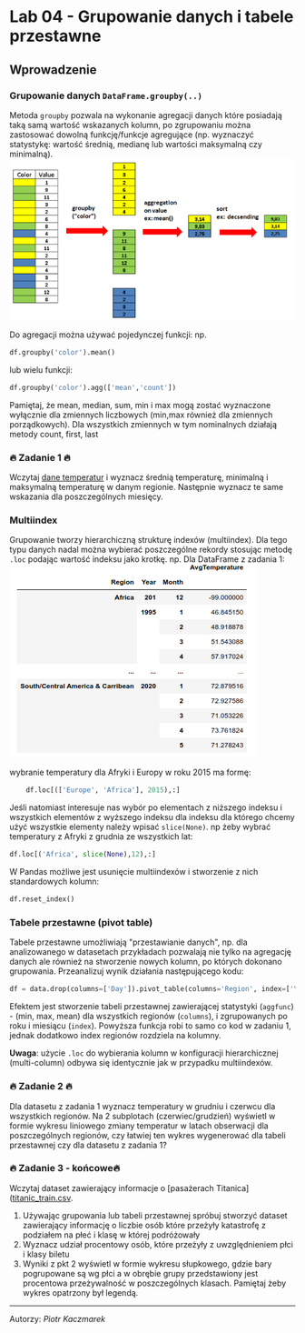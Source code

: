 # Lab 04 - Grupowanie danych i tabele przestawne

## Wprowadzenie
### Grupowanie danych `DataFrame.groupby(..)`
Metoda `groupby` pozwala na wykonanie agregacji danych które posiadają taką samą wartość wskazanych kolumn, po zgrupowaniu można zastosować dowolną funkcję/funkcje agregujące (np. wyznaczyć statystykę: wartość średnią, medianę lub wartości maksymalną czy minimalną).
!['groupby'](_resources/lab_04a/groupby.png)

Do agregacji można używać pojedynczej funkcji:
np.
``` python
df.groupby('color').mean()
```
lub wielu funkcji:
``` python
df.groupby('color').agg(['mean','count'])
```
Pamiętaj, że mean, median, sum, min i max mogą zostać wyznaczone  wyłącznie dla zmiennych liczbowych (min,max również dla zmiennych porządkowych).
Dla wszystkich zmiennych w tym nominalnych działają metody count, first, last

### 🔥 Zadanie 1 🔥 

Wczytaj [dane temperatur](https://chmura.put.poznan.pl/s/WuUUiklnK9CHnU0) i wyznacz średnią temperaturę, minimalną i maksymalną temperaturę w danym regionie. Następnie wyznacz te same wskazania dla poszczególnych miesięcy. 


### Multiindex
Grupowanie tworzy hierarchiczną strukturę indexów (multiindex). Dla tego typu danych nadal można wybierać poszczególne rekordy stosując metodę `.loc` podając wartość indeksu jako krotkę. 
np. Dla DataFrame z zadania 1:
![temperatury_multiindex](_resources/lab_04a/group_by_temp.png)

wybranie temperatury dla Afryki i Europy w roku 2015 ma formę:
``` python
    df.loc[(['Europe', 'Africa'], 2015),:]
```
Jeśli natomiast interesuje nas wybór po elementach z niższego indeksu i wszystkich elementów z wyższego indeksu dla indeksu dla którego chcemy użyć wszystkie elementy należy wpisać `slice(None)`. np żeby wybrać temperatury z Afryki z grudnia ze wszystkich lat:
``` python
df.loc[('Africa', slice(None),12),:]
```

W Pandas możliwe jest usunięcie multiindexów i stworzenie z nich standardowych kolumn:
```python
df.reset_index()
```

### Tabele przestawne (pivot table)
Tabele przestawne umożliwiają "przestawianie danych", np. dla analizowanego w datasetach przykładach pozwalają nie tylko na agregację danych ale również na stworzenie nowych kolumn, po których dokonano grupowania. Przeanalizuj wynik działania następującego kodu:
``` python 
df = data.drop(columns=['Day']).pivot_table(columns='Region', index=['Year','Month'], aggfunc=['min', 'max', 'mean'], values='AvgTemperature' )
```

Efektem jest stworzenie tabeli przestawnej zawierającej statystyki  (`aggfunc`) - (min, max, mean) dla wszystkich regionów (`columns`), i zgrupowanych po roku i miesiącu (`index`).
Powyższa funkcja robi to samo co kod w zadaniu 1, jednak dodatkowo index regionów rozdziela na kolumny.

**Uwaga**: użycie `.loc` do wybierania kolumn w konfiguracji hierarchicznej (multi-column) odbywa się identycznie jak w przypadku multiindexów.

### 🔥 Zadanie 2 🔥 

Dla datasetu z zadania 1 wyznacz temperatury w grudniu i czerwcu dla wszystkich regionów. Na 2 subplotach (czerwiec/grudzień) wyświetl w formie wykresu liniowego zmiany temperatur w latach obserwacji dla poszczególnych regionów, czy łatwiej ten wykres wygenerować dla tabeli przestawnej czy dla datasetu z zadania 1?


### 🔥 Zadanie 3 - końcowe🔥 
Wczytaj dataset zawierający informacje o [pasażerach Titanica]([titanic_train.csv](https://chmura.put.poznan.pl/s/iTFzgANpoh6zkeB).
1. Używając grupowania lub tabeli przestawnej spróbuj stworzyć dataset zawierający informację o liczbie osób które przeżyły katastrofę z podziałem na płeć i klasę w której podróżowały
2. Wyznacz udział  procentowy osób, które przeżyły z uwzględnieniem płci i klasy biletu
3. Wyniki z pkt 2 wyświetl w formie wykresu słupkowego, gdzie bary pogrupowane są wg płci a w obrębie grupy przedstawiony jest procentowa przeżywalność w poszczególnych klasach. Pamiętaj żeby wykres opatrzony był legendą.



---
Autorzy: *Piotr Kaczmarek*
